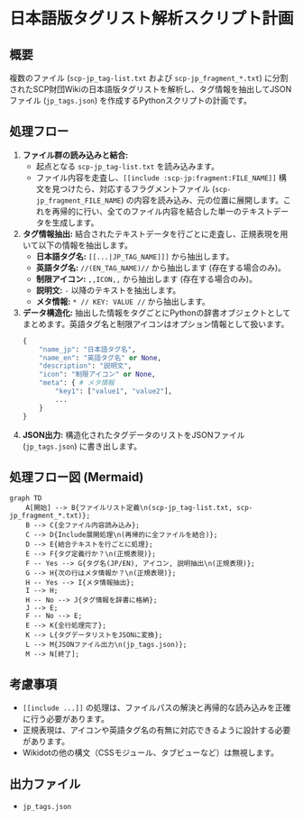 # 日本語版タグリスト解析スクリプト計画

## 概要

複数のファイル (`scp-jp_tag-list.txt` および `scp-jp_fragment_*.txt`) に分割されたSCP財団Wikiの日本語版タグリストを解析し、タグ情報を抽出してJSONファイル (`jp_tags.json`) を作成するPythonスクリプトの計画です。

## 処理フロー

1.  **ファイル群の読み込みと結合:**
    *   起点となる `scp-jp_tag-list.txt` を読み込みます。
    *   ファイル内容を走査し、`[[include :scp-jp:fragment:FILE_NAME]]` 構文を見つけたら、対応するフラグメントファイル (`scp-jp_fragment_FILE_NAME`) の内容を読み込み、元の位置に展開します。これを再帰的に行い、全てのファイル内容を結合した単一のテキストデータを生成します。
2.  **タグ情報抽出:** 結合されたテキストデータを行ごとに走査し、正規表現を用いて以下の情報を抽出します。
    *   **日本語タグ名:** `[[...|JP_TAG_NAME]]]` から抽出します。
    *   **英語タグ名:** `//(EN_TAG_NAME)//` から抽出します (存在する場合のみ)。
    *   **制限アイコン:** `,,ICON,,` から抽出します (存在する場合のみ)。
    *   **説明文:** `-` 以降のテキストを抽出します。
    *   **メタ情報:** `* // KEY: VALUE //` から抽出します。
3.  **データ構造化:** 抽出した情報をタグごとにPythonの辞書オブジェクトとしてまとめます。英語タグ名と制限アイコンはオプション情報として扱います。
    ```python
    {
        "name_jp": "日本語タグ名",
        "name_en": "英語タグ名" or None,
        "description": "説明文",
        "icon": "制限アイコン" or None,
        "meta": { # メタ情報
            "key1": ["value1", "value2"],
            ...
        }
    }
    ```
4.  **JSON出力:** 構造化されたタグデータのリストをJSONファイル (`jp_tags.json`) に書き出します。

## 処理フロー図 (Mermaid)

```mermaid
graph TD
    A[開始] --> B{ファイルリスト定義\n(scp-jp_tag-list.txt, scp-jp_fragment_*.txt)};
    B --> C{全ファイル内容読み込み};
    C --> D{Include展開処理\n(再帰的に全ファイルを結合)};
    D --> E{結合テキストを行ごとに処理};
    E --> F{タグ定義行か？\n(正規表現)};
    F -- Yes --> G{タグ名(JP/EN), アイコン, 説明抽出\n(正規表現)};
    G --> H{次の行はメタ情報か？\n(正規表現)};
    H -- Yes --> I{メタ情報抽出};
    I --> H;
    H -- No --> J{タグ情報を辞書に格納};
    J --> E;
    F -- No --> E;
    E --> K{全行処理完了};
    K --> L{タグデータリストをJSONに変換};
    L --> M{JSONファイル出力\n(jp_tags.json)};
    M --> N[終了];
```

## 考慮事項

*   `[[include ...]]` の処理は、ファイルパスの解決と再帰的な読み込みを正確に行う必要があります。
*   正規表現は、アイコンや英語タグ名の有無に対応できるように設計する必要があります。
*   Wikidotの他の構文（CSSモジュール、タブビューなど）は無視します。

## 出力ファイル

*   `jp_tags.json`